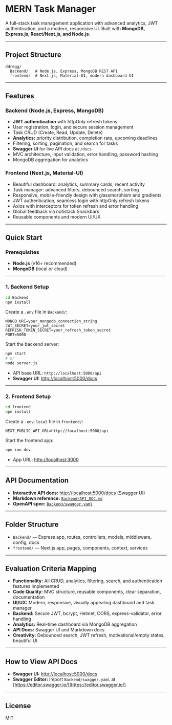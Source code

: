 # MERN Task Manager

A full-stack task management application with advanced analytics, JWT authentication, and a modern, responsive UI. Built with **MongoDB, Express.js, React/Next.js, and Node.js**.

---

## Project Structure

```
ddregg/
  Backend/   # Node.js, Express, MongoDB REST API
  frontend/  # Next.js, Material-UI, modern dashboard UI
```

---

## Features

### Backend (Node.js, Express, MongoDB)

- **JWT authentication** with httpOnly refresh tokens
- User registration, login, and secure session management
- Task CRUD (Create, Read, Update, Delete)
- **Analytics:** priority distribution, completion rate, upcoming deadlines
- Filtering, sorting, pagination, and search for tasks
- **Swagger UI** for live API docs at `/docs`
- MVC architecture, input validation, error handling, password hashing
- MongoDB aggregation for analytics

### Frontend (Next.js, Material-UI)

- Beautiful dashboard: analytics, summary cards, recent activity
- Task manager: advanced filters, debounced search, sorting
- Responsive, mobile-friendly design with glassmorphism and gradients
- JWT authentication, seamless login with httpOnly refresh tokens
- Axios with interceptors for token refresh and error handling
- Global feedback via notistack Snackbars
- Reusable components and modern UI/UX

---

## Quick Start

### Prerequisites

- **Node.js** (v16+ recommended)
- **MongoDB** (local or cloud)

---

### 1. Backend Setup

```bash
cd Backend
npm install
```

Create a `.env` file in `Backend/`:

```
MONGO_URI=your_mongodb_connection_string
JWT_SECRET=your_jwt_secret
REFRESH_TOKEN_SECRET=your_refresh_token_secret
PORT=5000
```

Start the backend server:

```bash
npm start
# or
node server.js
```

- API base URL: `http://localhost:5000/api`
- **Swagger UI:** [http://localhost:5000/docs](http://localhost:5000/docs)

---

### 2. Frontend Setup

```bash
cd frontend
npm install
```

Create a `.env.local` file in `frontend/`:

```
NEXT_PUBLIC_API_URL=http://localhost:5000/api
```

Start the frontend app:

```bash
npm run dev
```

- App URL: [http://localhost:3000](http://localhost:3000)

---

## API Documentation

- **Interactive API docs:** [http://localhost:5000/docs](http://localhost:5000/docs) (Swagger UI)
- **Markdown reference:** [`Backend/API_DOC.md`](Backend/API_DOC.md)
- **OpenAPI spec:** [`Backend/swagger.yaml`](Backend/swagger.yaml)

---

## Folder Structure

- `Backend/` — Express app, routes, controllers, models, middleware, config, docs
- `frontend/` — Next.js app, pages, components, context, services

---

## Evaluation Criteria Mapping

- **Functionality:** All CRUD, analytics, filtering, search, and authentication features implemented
- **Code Quality:** MVC structure, reusable components, clear separation, documentation
- **UI/UX:** Modern, responsive, visually appealing dashboard and task manager
- **Backend:** Secure JWT, bcrypt, Helmet, CORS, express-validator, error handling
- **Analytics:** Real-time dashboard via MongoDB aggregation
- **API Docs:** Swagger UI and Markdown docs
- **Creativity:** Debounced search, JWT refresh, motivational/empty states, beautiful UI

---

## How to View API Docs

- **Swagger UI:** [http://localhost:5000/docs](http://localhost:5000/docs)
- **Swagger Editor:** Import `Backend/swagger.yaml` at [https://editor.swagger.io/](https://editor.swagger.io/)

---

## License

MIT
